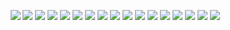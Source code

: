 <p style="text-align:center">
  <img src="https://raw.githubusercontent.com/rhiokim/docker-icons/master/transparent/001.png" />
  <img src="https://raw.githubusercontent.com/rhiokim/docker-icons/master/transparent/002.png" />
  <img src="https://raw.githubusercontent.com/rhiokim/docker-icons/master/transparent/003.png" />
  <img src="https://raw.githubusercontent.com/rhiokim/docker-icons/master/transparent/004.png" />
  <img src="https://raw.githubusercontent.com/rhiokim/docker-icons/master/transparent/005.png" />
  <img src="https://raw.githubusercontent.com/rhiokim/docker-icons/master/transparent/006.png" />
  <img src="https://raw.githubusercontent.com/rhiokim/docker-icons/master/transparent/007.png" />
  <img src="https://raw.githubusercontent.com/rhiokim/docker-icons/master/transparent/008.png" />
  <img src="https://raw.githubusercontent.com/rhiokim/docker-icons/master/transparent/009.png" />
  <img src="https://raw.githubusercontent.com/rhiokim/docker-icons/master/transparent/010.png" />
  <img src="https://raw.githubusercontent.com/rhiokim/docker-icons/master/transparent/011.png" />
  <img src="https://raw.githubusercontent.com/rhiokim/docker-icons/master/transparent/012.png" />
  <img src="https://raw.githubusercontent.com/rhiokim/docker-icons/master/transparent/013.png" />
  <img src="https://raw.githubusercontent.com/rhiokim/docker-icons/master/transparent/014.png" />
  <img src="https://raw.githubusercontent.com/rhiokim/docker-icons/master/transparent/015.png" />
  <img src="https://raw.githubusercontent.com/rhiokim/docker-icons/master/transparent/016.png" />
  <img src="https://raw.githubusercontent.com/rhiokim/docker-icons/master/transparent/017.png" />
</p>
